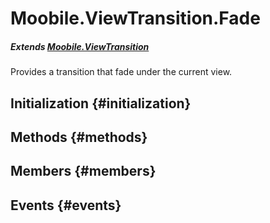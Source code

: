 Moobile.ViewTransition.Fade
================================================================================

##### Extends [Moobile.ViewTransition](../ViewTransition/ViewTransition.md)

Provides a transition that fade under the current view.

Initialization {#initialization}
--------------------------------------------------------------------------------

Methods {#methods}
--------------------------------------------------------------------------------


Members {#members}
--------------------------------------------------------------------------------


Events {#events}
--------------------------------------------------------------------------------
